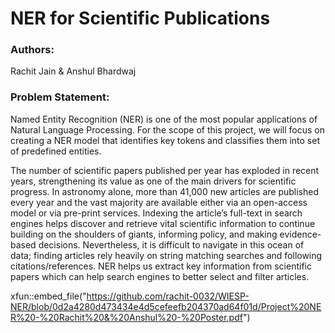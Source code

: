# NER for Scientific Publications

### Authors: 
Rachit Jain & Anshul Bhardwaj

### Problem Statement:
Named Entity Recognition (NER) is one of the most popular applications of Natural Language Processing. For the scope of this project, we will focus on creating a NER model that identifies key tokens and classifies them into set of predefined entities.

The number of scientific papers published per year has exploded in recent years, strengthening its value as one of the main drivers for scientific progress. In astronomy alone, more than 41,000 new articles are published every year and the vast majority are available either via an open-access model or via pre-print services. Indexing the article’s full-text in search engines helps discover and retrieve vital scientific information to continue building on the shoulders of giants, informing policy, and making evidence-based decisions. Nevertheless, it is difficult to navigate in this ocean of data; finding articles rely heavily on string matching searches and following citations/references. NER helps us extract key information from scientific papers which can help search engines to better select and filter articles.

xfun::embed_file("https://github.com/rachit-0032/WIESP-NER/blob/0d2a4280d473434e4d5cefeefb204370ad64f01d/Project%20NER%20-%20Rachit%20&%20Anshul%20-%20Poster.pdf")
